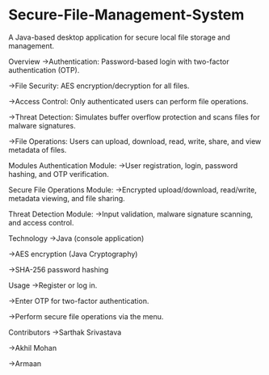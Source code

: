 # Secure-File-Management-System
A Java-based desktop application for secure local file storage and management.

Overview
  ->Authentication: Password-based login with two-factor authentication (OTP).

  ->File Security: AES encryption/decryption for all files.

  ->Access Control: Only authenticated users can perform file operations.

  ->Threat Detection: Simulates buffer overflow protection and scans files for malware signatures.

  ->File Operations: Users can upload, download, read, write, share, and view metadata of files.

Modules
  Authentication Module:
    ->User registration, login, password hashing, and OTP verification.
  
  Secure File Operations Module:
    ->Encrypted upload/download, read/write, metadata viewing, and file sharing.

  Threat Detection Module:
    ->Input validation, malware signature scanning, and access control.

Technology
  ->Java (console application)

  ->AES encryption (Java Cryptography)

  ->SHA-256 password hashing

Usage
  ->Register or log in.

  ->Enter OTP for two-factor authentication.

  ->Perform secure file operations via the menu.

Contributors
  ->Sarthak Srivastava 

  ->Akhil Mohan 

  ->Armaan
